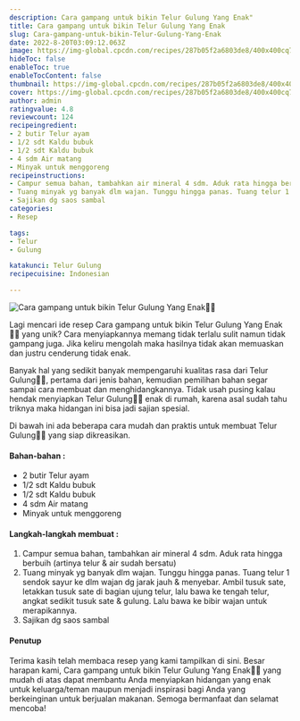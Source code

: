 ```yaml
---
description: Cara gampang untuk bikin Telur Gulung Yang Enak"
title: Cara gampang untuk bikin Telur Gulung Yang Enak
slug: Cara-gampang-untuk-bikin-Telur-Gulung-Yang-Enak
date: 2022-8-20T03:09:12.063Z
image: https://img-global.cpcdn.com/recipes/287b05f2a6803de8/400x400cq70/photo.jpg
hideToc: false
enableToc: true
enableTocContent: false
thumbnail: https://img-global.cpcdn.com/recipes/287b05f2a6803de8/400x400cq70/photo.jpg
cover: https://img-global.cpcdn.com/recipes/287b05f2a6803de8/400x400cq70/photo.jpg
author: admin
ratingvalue: 4.8
reviewcount: 124
recipeingredient:
- 2 butir Telur ayam
- 1/2 sdt Kaldu bubuk
- 1/2 sdt Kaldu bubuk
- 4 sdm Air matang
- Minyak untuk menggoreng
recipeinstructions:
- Campur semua bahan, tambahkan air mineral 4 sdm. Aduk rata hingga berbuih (artinya telur & air sudah bersatu)
- Tuang minyak yg banyak dlm wajan. Tunggu hingga panas. Tuang telur 1 sendok sayur ke dlm wajan dg jarak jauh & menyebar. Ambil tusuk sate, letakkan tusuk sate di bagian ujung telur, lalu bawa ke tengah telur, angkat sedikit tusuk sate & gulung. Lalu bawa ke bibir wajan untuk merapikannya.
- Sajikan dg saos sambal
categories:
- Resep

tags:
- Telur
- Gulung

katakunci: Telur Gulung
recipecuisine: Indonesian

---
```


![Cara gampang untuk bikin Telur Gulung Yang Enak👩‍🍳](https://img-global.cpcdn.com/recipes/287b05f2a6803de8/400x400cq70/photo.jpg)

Lagi mencari ide resep Cara gampang untuk bikin Telur Gulung Yang Enak👩‍🍳 yang unik? Cara menyiapkannya memang tidak terlalu sulit namun tidak gampang juga. Jika keliru mengolah maka hasilnya tidak akan memuaskan dan justru cenderung tidak enak.

Banyak hal yang sedikit banyak mempengaruhi kualitas rasa dari Telur Gulung👩‍🍳, pertama dari jenis bahan, kemudian pemilihan bahan segar sampai cara membuat dan menghidangkannya. Tidak usah pusing kalau hendak menyiapkan Telur Gulung👩‍🍳 enak di rumah, karena asal sudah tahu triknya maka hidangan ini bisa jadi sajian spesial.

Di bawah ini ada beberapa cara mudah dan praktis untuk membuat Telur Gulung👩‍🍳 yang siap dikreasikan.

<!--inarticleads1-->

#### Bahan-bahan :

- 2 butir Telur ayam
- 1/2 sdt Kaldu bubuk
- 1/2 sdt Kaldu bubuk
- 4 sdm Air matang
- Minyak untuk menggoreng

<!--inarticleads2-->

#### Langkah-langkah membuat :

1. Campur semua bahan, tambahkan air mineral 4 sdm. Aduk rata hingga berbuih (artinya telur & air sudah bersatu)
1. Tuang minyak yg banyak dlm wajan. Tunggu hingga panas. Tuang telur 1 sendok sayur ke dlm wajan dg jarak jauh & menyebar. Ambil tusuk sate, letakkan tusuk sate di bagian ujung telur, lalu bawa ke tengah telur, angkat sedikit tusuk sate & gulung. Lalu bawa ke bibir wajan untuk merapikannya.
1. Sajikan dg saos sambal

#### Penutup

Terima kasih telah membaca resep yang kami tampilkan di sini. Besar harapan kami, Cara gampang untuk bikin Telur Gulung Yang Enak👩‍🍳 yang mudah di atas dapat membantu Anda menyiapkan hidangan yang enak untuk keluarga/teman maupun menjadi inspirasi bagi Anda yang berkeinginan untuk berjualan makanan. Semoga bermanfaat dan selamat mencoba!